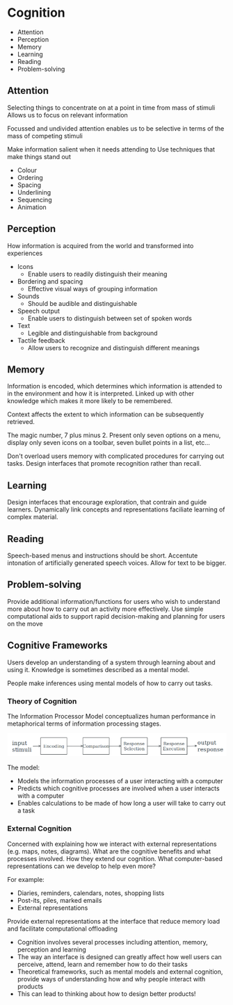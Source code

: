 # Cognition

* Attention
* Perception
* Memory
* Learning
* Reading
* Problem-solving

## Attention

Selecting things to concentrate on at a point in time from mass of stimuli
Allows us to focus on relevant information

Focussed and undivided attention enables us to be selective in terms of the mass of competing stimuli

Make information salient when it needs attending to
Use techniques that make things stand out

* Colour
* Ordering
* Spacing
* Underlining
* Sequencing
* Animation

## Perception

How information is acquired from the world and transformed into experiences

* Icons
  * Enable users to readily distinguish their meaning
* Bordering and spacing
  * Effective visual ways of grouping information
* Sounds
  * Should be audible and distinguishable
* Speech output
  * Enable users to distinguish between set of spoken words
* Text
  * Legible and distinguishable from background
* Tactile feedback
  * Allow users to recognize and distinguish different meanings

## Memory

Information is encoded, which determines which information is attended to in the environment and how it is interpreted.
Linked up with other knowledge which makes it more likely to be remembered.

Context affects the extent to which information can be subsequently retrieved.

The magic number, 7 plus minus 2. Present only seven options on a menu, display only seven icons on a toolbar, seven bullet points in a list, etc...

Don't overload users memory with complicated procedures for carrying out tasks. Design interfaces that promote recognition rather than recall.

## Learning

Design interfaces that encourage exploration, that contrain and guide learners. Dynamically link concepts and representations faciliate learning of complex material.

## Reading

Speech-based menus and instructions should be short. Accentute intonation of artificially generated speech voices. Allow for text to be bigger.

## Problem-solving

Provide additional information/functions for users who wish to understand more about how to carry out an activity more effectively. Use simple computational aids to support rapid decision-making and planning for users on the move

## Cognitive Frameworks

Users develop an understanding of a system through learning about and using it. Knowledge is sometimes described as a mental model.

People make inferences using mental models of how to carry out tasks.

### Theory of Cognition

The Information Processor Model conceptualizes human performance in metaphorical terms of information processing stages.

![](cognition1.png)

The model:

* Models the information processes of a user interacting with a computer 
* Predicts which cognitive processes are involved when a user interacts with a computer
* Enables calculations to be made of how long a user will take to carry out a task

### External Cognition

Concerned with explaining how we interact with external representations (e.g. maps, notes, diagrams). What are the cognitive benefits and what processes involved. How they extend our cognition. What computer-based representations can we develop to help even more?

For example:

* Diaries, reminders, calendars, notes, shopping lists
* Post-its, piles, marked emails
* External representations

Provide external representations at the interface that reduce memory load and facilitate computational offloading

* Cognition involves several processes including attention, memory, perception and learning
* The way an interface is designed can greatly affect how well users can perceive, attend, learn and remember how to do their tasks
* Theoretical frameworks, such as mental models and external cognition, provide ways of understanding how and why people interact with products
* This can lead to thinking about how to design better products!